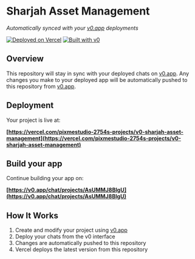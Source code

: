 # Sharjah Asset Management

*Automatically synced with your [v0.app](https://v0.app) deployments*

[![Deployed on Vercel](https://img.shields.io/badge/Deployed%20on-Vercel-black?style=for-the-badge&logo=vercel)](https://vercel.com/pixmestudio-2754s-projects/v0-sharjah-asset-management)
[![Built with v0](https://img.shields.io/badge/Built%20with-v0.app-black?style=for-the-badge)](https://v0.app/chat/projects/AsUMMJ8BIgU)

## Overview

This repository will stay in sync with your deployed chats on [v0.app](https://v0.app).
Any changes you make to your deployed app will be automatically pushed to this repository from [v0.app](https://v0.app).

## Deployment

Your project is live at:

**[https://vercel.com/pixmestudio-2754s-projects/v0-sharjah-asset-management](https://vercel.com/pixmestudio-2754s-projects/v0-sharjah-asset-management)**

## Build your app

Continue building your app on:

**[https://v0.app/chat/projects/AsUMMJ8BIgU](https://v0.app/chat/projects/AsUMMJ8BIgU)**

## How It Works

1. Create and modify your project using [v0.app](https://v0.app)
2. Deploy your chats from the v0 interface
3. Changes are automatically pushed to this repository
4. Vercel deploys the latest version from this repository
